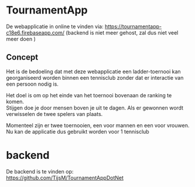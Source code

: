 # TournamentApp

De webapplicatie in online te vinden via: https://tournamentapp-c18e6.firebaseapp.com/
(backend is niet meer gehost, zal dus niet veel meer doen )

## Concept


Het is de bedoeling dat met deze webapplicatie een ladder-toernooi kan georganiseerd worden binnen een tennisclub zonder dat er interactie van een persoon nodig is.

Het doel is om op het einde van het toernooi bovenaan de ranking te komen.  
Stijgen doe je door mensen boven je uit te dagen. Als er gewonnen wordt verwisselen de twee spelers van plaats.

Momenteel zijn er twee toernooien, een voor mannen en een voor vrouwen.  
Nu kan de applicatie dus gebruikt worden voor 1 tennisclub


# backend

De backend is te vinden op: https://github.com/TijsM/TournamentAppDotNet

